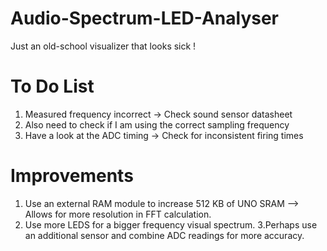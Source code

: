 # Audio-Spectrum-LED-Analyser
Just an old-school visualizer that looks sick !

# To Do List
1. Measured frequency incorrect -> Check sound sensor datasheet
2. Also need to check if I am using the correct sampling frequency
3. Have a look at the ADC timing -> Check for inconsistent firing times

# Improvements
1. Use an external RAM module to increase 512 KB of UNO SRAM --> Allows for more resolution in FFT calculation.
2. Use more LEDS for a bigger frequency visual spectrum. 
3.Perhaps use an additional sensor and combine ADC readings for more accuracy. 
